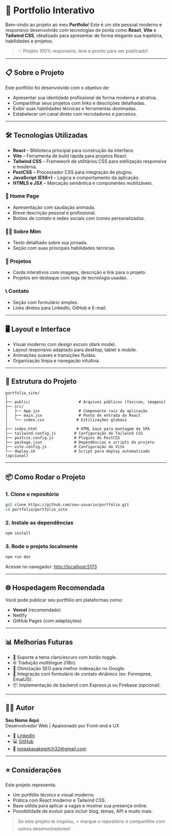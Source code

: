 # 🚀 Portfolio Interativo

Bem-vindo ao projeto ao meu **Portfolio**! Este é um site pessoal moderno e responsivo desenvolvido com tecnologias de ponta como **React**, **Vite** e **Tailwind CSS**, idealizado para apresentar de forma elegante sua trajetória, habilidades e projetos.

> ✅ Projeto 100% responsivo, leve e pronto para ser publicado!

---

## 📋 Sobre o Projeto

Este portfólio foi desenvolvido com o objetivo de:

- Apresentar sua identidade profissional de forma moderna e atrativa.
- Compartilhar seus projetos com links e descrições detalhadas.
- Exibir suas habilidades técnicas e ferramentas dominadas.
- Estabelecer um canal direto com recrutadores e parceiros.

---

## 🛠️ Tecnologias Utilizadas

- **React** – Biblioteca principal para construção da interface.
- **Vite** – Ferramenta de build rápida para projetos React.
- **Tailwind CSS** – Framework de utilitários CSS para estilização responsiva e moderna.
- **PostCSS** – Processador CSS para integração de plugins.
- **JavaScript (ES6+)** – Lógica e comportamento da aplicação.
- **HTML5 e JSX** – Marcação semântica e componentes reutilizáveis.

### 🎯 Home Page
- Apresentação com saudação animada.
- Breve descrição pessoal e profissional.
- Botões de contato e redes sociais com ícones personalizados.

### 🧑‍💼 Sobre Mim
- Texto detalhado sobre sua jornada.
- Seção com suas principais habilidades técnicas.

### 📁 Projetos
- Cards interativos com imagens, descrição e link para o projeto.
- Projetos em destaque com tags de tecnologia usadas.

### 📞 Contato
- Seção com formulário simples.
- Links diretos para LinkedIn, GitHub e E-mail.

---

## 🖥️ Layout e Interface

- Visual moderno com design escuro (dark mode).
- Layout responsivo adaptado para desktop, tablet e mobile.
- Animações suaves e transições fluídas.
- Organização limpa e navegação intuitiva.

---

## 🧩 Estrutura do Projeto

```
portfolio_site/
│
├── public/                     # Arquivos públicos (favicon, imagens)
├── src/
│   ├── App.jsx                 # Componente raiz da aplicação
│   ├── main.jsx                # Ponto de entrada do React
│   └── index.css              # Estilizações globais
│
├── index.html                 # HTML base para montagem da SPA
├── tailwind.config.js        # Configuração do Tailwind CSS
├── postcss.config.js         # Plugins do PostCSS
├── package.json              # Dependências e scripts do projeto
├── vite.config.js            # Configuração do Vite
└── deploy.sh                 # Script para deploy automatizado (opcional)
```

---

## 📦 Como Rodar o Projeto

### 1. Clone o repositório

```bash
git clone https://github.com/seu-usuario/portfolio.git
cd portfolio/portfolio_site
```

### 2. Instale as dependências

```bash
npm install
```

### 3. Rode o projeto localmente

```bash
npm run dev
```

Acesse no navegador: [http://localhost:5173](http://localhost:5173)

---

## 🌐 Hospedagem Recomendada

Você pode publicar seu portfólio em plataformas como:

- **Vercel** (recomendado)
- Netlify
- GitHub Pages (com adaptações)

---

## 📊 Melhorias Futuras

- 🌙 Suporte a tema claro/escuro com botão toggle.
- 🌐 Tradução multilíngue (i18n).
- 📱 Otimização SEO para melhor indexação no Google.
- 💬 Integração com formulário de contato dinâmico (ex: Formspree, EmailJS).
- 📦 Implementação de backend com Express.js ou Firebase (opcional).

---

## 👨‍💻 Autor

**Seu Nome Aqui**  
Desenvolvedor Web | Apaixonado por Front-end e UX

- 💼 [LinkedIn](https://www.linkedin.com/in/jonas-kasakewitch-721634230/)
- 💻 [GitHub](https://github.com/jonasksa)
- 📧 jonaskasakewitch32@gmail.com

---

## ⭐ Considerações

Este projeto representa:

- Um portfólio técnico e visual moderno.
- Prática com React moderno e Tailwind CSS.
- Base sólida para aplicar a vagas e mostrar sua presença online.
- Possibilidade de evoluir para incluir blog, temas, API e muito mais.

> Se este projeto te inspirou, ⭐ marque o repositório e compartilhe com outros desenvolvedores!
